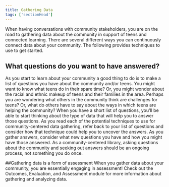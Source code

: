 ```yaml
---
title: Gathering Data
tags: ['sectionHead']
---
```

When having conversations with community stakeholders, you are on the road to gathering data about the community in support of teens and connected learning.  There are several different ways you can continuously connect data about your community. The following provides techniques to use to get started.

## What questions do you want to have answered?

As you start to learn about your community a good thing to do is to make a list of questions you have about the community and/or teens.  You might want to know what teens do in their spare time?  Or, you might wonder about the racial and ethnic makeup of teens and their families in the area.  Perhaps you are wondering what others in the community think are challenges for teens? Or, what do others have to say about the ways in which teens are helping the community?  When you have a short list of questions, you’ll be able to start thinking about the type of data that will help you to answer those questions.  As you read each of the  potential techniques to use for community-centered data gathering, refer back to your list of questions and consider how that technique could help you to uncover the answers. As you gather answers, consider what new questions you have and how you might have those answered.  As a community-centered library, asking questions about the community and seeking out answers should be an ongoing process, not something you do once.  

<div class="callout info" markdown="1">
##Gathering data is a form of assessment
When you gather data about your community, you are essentially engaging in assessment! Check out the Outcomes, Evaluation, and Assessment module for more information about gathering and analyzing data. 
</div>
